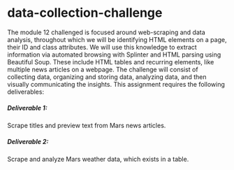 # data-collection-challenge

The module 12 challenged is focused around web-scraping and data analysis, throughout which we will be identifying HTML elements on a page, their ID and class attributes. We will use this knowledge to extract information via automated browsing with Splinter and HTML parsing using Beautiful Soup. These include HTML tables and recurring elements, like multiple news articles on a webpage. The challenge will consist of collecting data, organizing and storing data, analyzing data, and then visually communicating the insights. This assignment requires the following deliverables:

##### Deliverable 1: 
Scrape titles and preview text from Mars news articles.

##### Deliverable 2: 
Scrape and analyze Mars weather data, which exists in a table.
